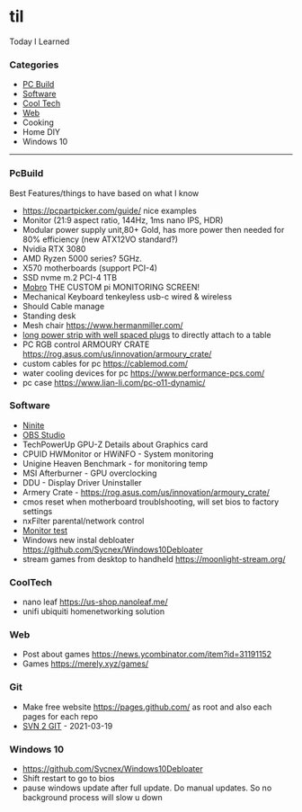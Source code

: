 # til
Today I Learned

### Categories
* [PC Build](#pcbuild)
* [Software](#software)
* [Cool Tech](#cooltech)
* [Web](#web)
* Cooking
* Home DIY
* Windows 10
---

### PcBuild
Best Features/things to have based on what I know
- https://pcpartpicker.com/guide/ nice examples
- Monitor (21:9 aspect ratio, 144Hz, 1ms nano IPS, HDR)
- Modular power supply unit,80+ Gold, has more power then needed for 80% efficiency (new ATX12VO standard?)
- Nvidia RTX 3080
- AMD Ryzen 5000 series? 5GHz.
- X570 motherboards (support PCI-4)
- SSD nvme m.2 PCI-4 1TB
- [Mobro](https://www.mod-bros.com/en/projects/mobro) THE CUSTOM pi MONITORING SCREEN!
- Mechanical Keyboard tenkeyless usb-c wired & wireless 
- Should Cable manage
- Standing desk
- Mesh chair https://www.hermanmiller.com/
- [long power strip with well spaced plugs](https://www.amazon.com/dp/B07SG689YS/ref=cm_sw_em_r_mt_dp_1VTxFbGNHB3YC) to directly attach to a table
- PC RGB control ARMOURY CRATE https://rog.asus.com/us/innovation/armoury_crate/
- custom cables for pc https://cablemod.com/
- water cooling devices for pc https://www.performance-pcs.com/
- pc case https://www.lian-li.com/pc-o11-dynamic/

### Software
- [Ninite](https://ninite.com)
- [OBS Studio](https://obsproject.com/)
- TechPowerUp GPU-Z Details about Graphics card
- CPUID HWMonitor or HWiNFO - System monitoring
- Unigine Heaven Benchmark - for monitoring temp
- MSI Afterburner - GPU overclocking
- DDU - Display Driver Uninstaller
- Armery Crate - https://rog.asus.com/us/innovation/armoury_crate/
- cmos reset when motherboard troublshooting, will set bios to factory settings
- nxFilter parental/network control
- [Monitor test](https://www.testufo.com/)
- Windows new instal debloater https://github.com/Sycnex/Windows10Debloater 
- stream games from desktop to handheld https://moonlight-stream.org/

### CoolTech
- nano leaf https://us-shop.nanoleaf.me/
- unifi ubiquiti homenetworking solution

### Web
- Post about games https://news.ycombinator.com/item?id=31191152
- Games https://merely.xyz/games/

### Git
- Make free website https://pages.github.com/ as root and also each pages for each repo
- [SVN 2 GIT](git/svn2git.md) - 2021-03-19

### Windows 10
- https://github.com/Sycnex/Windows10Debloater
- Shift restart to go to bios
- pause windows update after full update. Do manual updates. So no background process will slow u down
